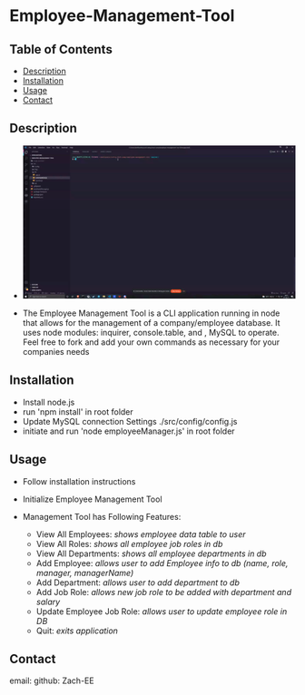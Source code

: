# Employee-Management-Tool

## Table of Contents
* [Description](#description)
* [Installation](#installation)
* [Usage](#usage)
* [Contact](#contact)

## Description
* ![til](./src/img/empMngrSample.gif)

* The Employee Management Tool is a CLI application running in node that allows for the management of a company/employee database. It uses node modules: inquirer, console.table, and , MySQL to operate. Feel free to fork and add your own commands as necessary for your companies needs

## Installation
* Install node.js
* run 'npm install' in root folder
* Update MySQL connection Settings ./src/config/config.js
* initiate and run 'node employeeManager.js' in root folder

## Usage
* Follow installation instructions
* Initialize Employee Management Tool
* Management Tool has Following Features:

    - View All Employees: *shows employee data table to user*
    - View All Roles: *shows all employee job roles in db*
    - View All Departments: *shows all employee departments in db*
    - Add Employee: *allows user to add Employee info to db (name, role, manager, managerName)*
    - Add Department: *allows user to add department to db*
    - Add Job Role: *allows new job role to be added with department and salary*
    - Update Employee Job Role: *allows user to update employee role in DB*
    - Quit: *exits application*


## Contact
email: 
github: Zach-EE
